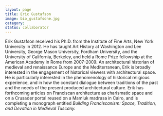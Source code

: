 ```yaml
---
layout: page
title: Eric Gustafson
image: bio_gustafsone.jpg
category:
status: collaborator
---
```


Erik Gustafson received his Ph.D. from the Institute of Fine Arts, New York University in 2012. He has taught Art History at Washington and Lee University, George Mason University, Fordham University, and the University of California, Berkeley, and held a Rome Prize fellowship at the American Academy in Rome from 2007-2009. An architectural historian of medieval and renaissance Europe and the Mediterranean, Erik is broadly interested in the engagement of historical viewers with architectural space. He is particularly interested in the phenomenology of historical religious experience, and in how the constant dialogue between traditions of the past and the needs of the present produced architectural culture. Erik has forthcoming articles on Franciscan architecture as charismatic space and on a Crusader portal reused on a Mamluk madrasa in Cairo, and is completing a monograph entitled *Building Franciscanism: Space, Tradition, and Devotion in Medieval Tuscany.*
